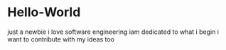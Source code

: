# Hello-World
just a newbie
i love software engineering
iam dedicated to what i begin
i want to contribute with my ideas too
